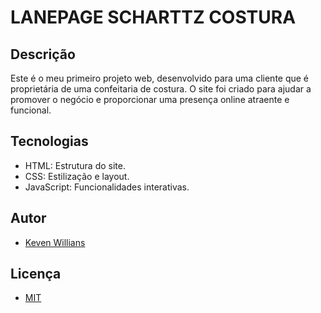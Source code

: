 
# LANEPAGE SCHARTTZ COSTURA

## Descrição

Este é o meu primeiro projeto web, desenvolvido para uma cliente que é proprietária de uma confeitaria de costura. O site foi criado para ajudar a promover o negócio e proporcionar uma presença online atraente e funcional.

## Tecnologias 

* HTML: Estrutura do site.
* CSS: Estilização e layout.
* JavaScript: Funcionalidades interativas.


## Autor

- [Keven Willians](https://github.com/kevenscharttz)


## Licença

* [MIT](https://choosealicense.com/licenses/mit/)
